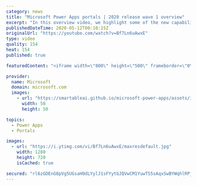 ```yaml
---
category: news
title: "Microsoft Power Apps portals | 2020 release wave 1 overview"
excerpt: "In this overview video, we highlight some of the new capabilities included in the latest update to Microsoft Power Apps portals.     Here are the capabilities covered:   •    Power BI integration, so you can quickly add Power BI reports, tables, and dashboards to your portals without coding.  •    Themes"
publishedDateTime: 2020-05-12T00:10:15Z
originalUrl: "https://youtube.com/watch?v=Bf7Ln6uAwxE"
type: video
quality: 154
heat: 154
published: true

featuredContent: "<iframe width=\"800\" height=\"500\" frameborder=\"0\" src=\"https://www.youtube.com/embed/Bf7Ln6uAwxE\" allow=\"accelerometer; autoplay; encrypted-media; gyroscope; picture-in-picture\" allowfullscreen></iframe>"

provider:
  name: Microsoft
  domain: microsoft.com
  images:
    - url: "https://smartableai.github.io/microsoft-power-apps/assets/images/organizations/microsoft.com-50x50.jpg"
      width: 50
      height: 50

topics:
  - Power Apps
  - Portals

images:
  - url: "https://i.ytimg.com/vi/Bf7Ln6uAwxE/maxresdefault.jpg"
    width: 1280
    height: 720
    isCached: true

secured: "rl6zGDEnG8pVg5UGsaHOdLYylJ1sFYytbJQVwCM1YuwTS5sAqxSwBYWqhlRPjXIPju9qzuqClvnp/RL7s5eejbVCnOcJVDTfws72yt9K3hyPVVDF9//skK6AObsVAhn01hxvF2OlR1k0meRYibynK5pc0fyUxd6xYd7RxwIeqGHqnQcPg0pxxsadMn20RFb/fg1aMXXsPVTsNj/anAyFKsGF4Kvwd+ANxqKqv2E9lombuVOWtnh0H6k/L0sZ9WeOVHOtunYgKCjb/45lqEg4EnS6H4WxGP1y1u1kamB2FJIQ5kR3VK8OraBYhIb+vEplYyFkY+PvLxSXpNGgLhm0DO8e4uvzrk6nv2WVKLLmTHohCtJHNrJQcCtPLrym1zAKv4CgSW8D5j6A3k2so4MH4Z2YXBnPpgKAxv5SSXwkALkG8GNqPuP6qdlgmTynFg2p;2dvk5aJxbqBEn/kvkEgn1g=="
---
```


